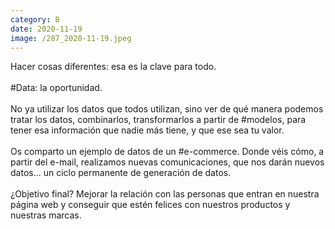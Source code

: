 ```yaml
--- 
category: B 
date: 2020-11-19 
image: /287_2020-11-19.jpeg 
--- 
```


Hacer cosas diferentes: esa es la clave para todo. <br><br>#Data: la oportunidad. <br><br>No ya utilizar los datos que todos utilizan, sino ver de qué manera podemos tratar los datos, combinarlos, transformarlos a partir de #modelos, para tener esa información que nadie más tiene, y que ese sea tu valor. <br><br>Os comparto un ejemplo de datos de un #e-commerce. Donde véis cómo, a partir del e-mail, realizamos nuevas comunicaciones, que nos darán nuevos datos... un ciclo permanente de generación de datos.  <br><br>¿Objetivo final? Mejorar la relación con las personas que entran en nuestra página web y conseguir que estén felices con nuestros productos y nuestras marcas.